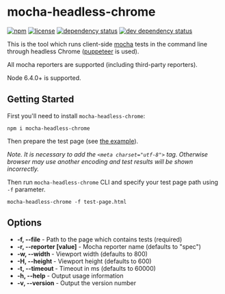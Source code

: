 # mocha-headless-chrome

[![npm](https://img.shields.io/npm/v/mocha-headless-chrome.svg)](https://www.npmjs.com/package/mocha-headless-chrome)
[![license](https://img.shields.io/npm/l/mocha-headless-chrome.svg)](http://spdx.org/licenses/MIT.html)
[![dependency status](https://img.shields.io/david/direct-adv-interfaces/mocha-headless-chrome.svg)]()
[![dev dependency status](https://img.shields.io/david/dev/direct-adv-interfaces/mocha-headless-chrome.svg)]()

This is the tool which runs client-side [mocha](https://github.com/mochajs/mocha) tests in the command line through headless Chrome ([puppeteer](https://github.com/GoogleChrome/puppeteer) is used).

All mocha reporters are supported (including third-party reporters).

Node 6.4.0+ is supported.

## Getting Started

First you'll need to install `mocha-headless-chrome`:

```
npm i mocha-headless-chrome
```

Then prepare the test page (see [the example](example-page.html)). 

*Note. It is necessary to add the `<meta charset="utf-8">` tag. Otherwise browser may use another encoding and test results will be shown incorrectly.*

Then run `mocha-headless-chrome` CLI and specify your test page path using `-f` parameter.

```
mocha-headless-chrome -f test-page.html
```

## Options

- **-f, --file** - Path to the page which contains tests (required)
- **-r, --reporter [value]** - Mocha reporter name (defaults to "spec")
- **-w, --width <n>** - Viewport width (defaults to 800)
- **-H, --height <n>** - Viewport height (defaults to 600)
- **-t, --timeout <n>** - Timeout in ms (defaults to 60000)
- **-h, --help** - Output usage information
- **-v, --version** - Output the version number
